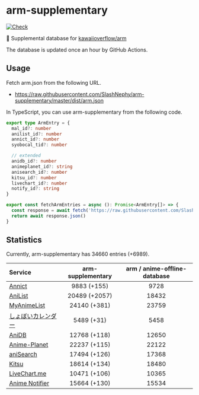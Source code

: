 # arm-supplementary

[![Check](https://github.com/SlashNephy/arm-supplementary/actions/workflows/check-node.yml/badge.svg)](https://github.com/SlashNephy/arm-supplementary/actions/workflows/check-node.yml)

💊 Supplemental database for [kawaiioverflow/arm](https://github.com/kawaiioverflow/arm)

The database is updated once an hour by GitHub Actions.

## Usage

Fetch arm.json from the following URL.

- https://raw.githubusercontent.com/SlashNephy/arm-supplementary/master/dist/arm.json

In TypeScript, you can use arm-supplementary from the following code.

```TypeScript
export type ArmEntry = {
  mal_id?: number
  anilist_id?: number
  annict_id?: number
  syobocal_tid?: number

  // extended
  anidb_id?: number
  animeplanet_id?: string
  anisearch_id?: number
  kitsu_id?: number
  livechart_id?: number
  notify_id?: string
}

export const fetchArmEntries = async (): Promise<ArmEntry[]> => {
  const response = await fetch('https://raw.githubusercontent.com/SlashNephy/arm-supplementary/master/dist/arm.json')
  return await response.json()
}
```

## Statistics

Currently, arm-supplementary has 34660 entries (+6989).

| Service                                     | arm-supplementary | arm / anime-offline-database |
| :------------------------------------------ | :---------------: | :--------------------------: |
| [Annict](https://annict.com)                |    9883 (+155)    |             9728             |
| [AniList](https://anilist.co)               |   20489 (+2057)   |            18432             |
| [MyAnimeList](https://myanimelist.net)      |   24140 (+381)    |            23759             |
| [しょぼいカレンダー](https://cal.syoboi.jp) |    5489 (+31)     |             5458             |
| [AniDB](https://anidb.net)                  |   12768 (+118)    |            12650             |
| [Anime-Planet](https://anime-planet.com)    |   22237 (+115)    |            22122             |
| [aniSearch](https://anisearch.com)          |   17494 (+126)    |            17368             |
| [Kitsu](https://kitsu.io)                   |   18614 (+134)    |            18480             |
| [LiveChart.me](https://livechart.me)        |   10471 (+106)    |            10365             |
| [Anime Notifier](https://notify.moe)        |   15664 (+130)    |            15534             |

